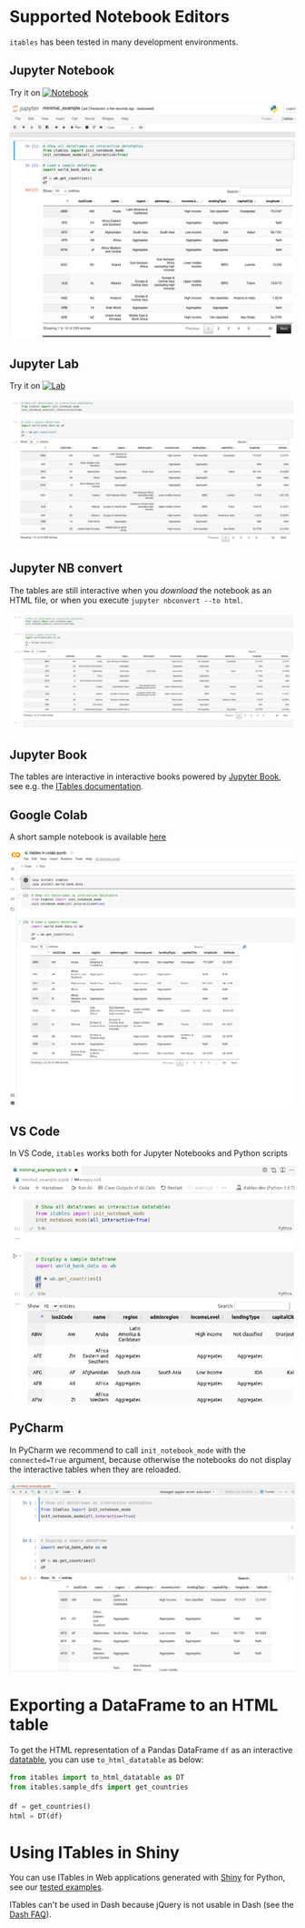 # Supported Notebook Editors

`itables` has been tested in many development environments.

## Jupyter Notebook

Try it on [![Notebook](https://img.shields.io/badge/Binder-JupyterNotebook-blue.svg)](https://mybinder.org/v2/gh/mwouts/itables/main?filepath=docs/quick_start.md)

![](images/notebook.png)

## Jupyter Lab

Try it on [![Lab](https://img.shields.io/badge/Binder-JupyterLab-blue.svg)](https://mybinder.org/v2/gh/mwouts/itables/main?urlpath=lab/tree/docs/quick_start.md)

![](images/lab.png)

## Jupyter NB convert

The tables are still interactive when you _download_ the notebook as an HTML file, or when you execute `jupyter nbconvert --to html`.

![](images/html.png)

## Jupyter Book

The tables are interactive in interactive books powered by [Jupyter Book](https://jupyterbook.org), see e.g. the [ITables documentation](https://mwouts.github.io/itables/).

## Google Colab

A short sample notebook is available [here](https://colab.research.google.com/drive/1JPZIasTiH3rIUysDr3eWDz4jgTTq00aq?usp=sharing)

![](images/colab.png)

## VS Code

In VS Code, `itables` works both for Jupyter Notebooks and Python scripts

![](images/code.png)

## PyCharm

In PyCharm we recommend to call `init_notebook_mode` with the `connected=True` argument,
because otherwise the notebooks do not display the interactive tables when they are reloaded.

![](images/pycharm.png)

# Exporting a DataFrame to an HTML table

To get the HTML representation of a Pandas DataFrame `df` as an interactive [datatable](https://datatables.net/), you can use `to_html_datatable` as below:
```python
from itables import to_html_datatable as DT
from itables.sample_dfs import get_countries

df = get_countries()
html = DT(df)
```

# Using ITables in Shiny

You can use ITables in Web applications generated with [Shiny](https://shiny.rstudio.com/py/) for Python, see our [tested examples](https://github.com/mwouts/itables/tree/main/tests/sample_python_apps).

ITables can't be used in Dash because jQuery is not usable in Dash (see the [Dash FAQ](https://dash.plotly.com/faqs)).
